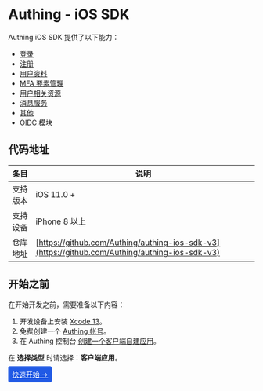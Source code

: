 # Authing - iOS SDK

<LastUpdated/>

Authing iOS SDK 提供了以下能力：

* [登录](./apis/login.md)
* [注册](./apis/register.md)
* [用户资料](./apis/user.md)
* [MFA 要素管理](./apis/mfa.md)
* [用户相关资源](./apis/user-resources.md)
* [消息服务](./apis/message.md)
* [其他](./apis/utils.md)
* [OIDC 模块](./apis/oidc.md)

## 代码地址

| 条目     | 说明                                        |
| -------- | ------------------------------------------- |
| 支持版本 | iOS 11.0 +  
| 支持设备 | iPhone 8 以上  
| 仓库地址 | [https://github.com/Authing/authing-ios-sdk-v3](https://github.com/Authing/authing-ios-sdk-v3) |

## 开始之前

在开始开发之前，需要准备以下内容：

1. 开发设备上安装 [Xcode 13](https://developer.apple.com/xcode/)。
2. 免费创建一个 [Authing 帐号](https://www.authing.cn/)。
3. 在 Authing 控制台 [创建一个客户端自建应用](/guides/app-new/create-app/create-app.md)。

在 **选择类型** 时请选择：**客户端应用**。

<span style="background-color: #215ae5;a:link:color:#FFF;padding:8px;border-radius: 4px;"><a href="./quick.html" style="color:#FFF;">快速开始 →</a>
</span>

<br>
